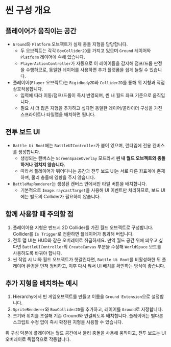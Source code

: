 # 씬 구성 개요

## 플레이어가 움직이는 공간
- `Ground`와 `Platform` 오브젝트가 실제 충돌 지형을 담당합니다.
  - 두 오브젝트는 각각 `BoxCollider2D`를 가지고 있으며 `Ground` 레이어와 `Platform` 레이어에 속해 있습니다.
  - `PlayerActionController`가 자동으로 이 레이어들을 감지해 점프/드롭 판정을 수행하므로, 동일한 레이어를 사용하면 추가 플랫폼을 쉽게 늘릴 수 있습니다.
- 플레이어(`Player` 오브젝트)는 `Rigidbody2D`와 `Collider2D`를 통해 위 지형과 직접 상호작용합니다.
  - 입력에 따라 이동/점프/드롭이 즉시 반영되며, 씬 내 월드 좌표 기준으로 움직입니다.
  - 필요 시 더 많은 지형을 추가하고 싶다면 동일한 레이어/콜라이더 구성을 가진 스프라이트나 타일맵을 배치하면 됩니다.

## 전투 보드 UI
- `Battle Ui Root`에는 `BattleUIController`가 붙어 있으며, 런타임에 전용 캔버스를 생성합니다.
  - 생성되는 캔버스는 `ScreenSpaceOverlay` 모드라서 **씬 내 월드 오브젝트와 충돌하거나 겹치지 않습니다.**
  - 따라서 플레이어가 뛰어다니는 공간과 전투 보드 UI는 서로 다른 좌표계에 존재하며, 물리 충돌에 영향을 주지 않습니다.
- `BattleMapRenderer`는 생성된 캔버스 안에서만 타일 버튼을 배치합니다.
  - 기본적으로 `Image.raycastTarget`을 사용해 UI 이벤트만 처리하므로, 보드 UI에는 별도의 Collider가 필요하지 않습니다.

## 함께 사용할 때 주의할 점
1. 플레이어용 지형은 반드시 2D Collider를 가진 월드 오브젝트로 구성합니다. Collider를 `Is Trigger`로 전환하면 플레이어가 통과해 버립니다.
2. 전투 맵 UI는 HUD와 같은 오버레이로 취급하세요. 만약 월드 공간 위에 띄우고 싶다면 `BattleUIController`의 `CreateCanvas` 부분을 수정해 `WorldSpace` 모드를 사용하도록 바꿔야 합니다.
3. 씬 작업 시 UI와 월드 오브젝트가 헷갈린다면, `Battle Ui Root`를 비활성화한 뒤 플레이어 환경을 먼저 정비하고, 이후 다시 켜서 UI 배치를 확인하는 방식이 좋습니다.

## 추가 지형을 배치하는 예시
1. Hierarchy에서 빈 게임오브젝트를 만들고 이름을 `Ground Extension`으로 설정합니다.
2. `SpriteRenderer`와 `BoxCollider2D`를 추가하고, 레이어를 `Ground`로 지정합니다.
3. 크기와 위치를 조절해 기존 Ground와 연결되도록 배치합니다. 플레이어는 별다른 스크립트 수정 없이 즉시 확장된 지형을 사용할 수 있습니다.

위 구성 덕분에 플레이어는 월드 공간에서 물리 충돌을 사용해 움직이고, 전투 보드는 UI 오버레이로 독립적으로 작동합니다.
